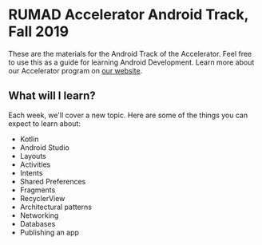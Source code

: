 # RUMAD Accelerator Android Track, Fall 2019

These are the materials for the Android Track of the Accelerator. Feel free to use this as a guide for learning Android Development. Learn more about our Accelerator program on [our website](https://rumad.club/accelerator.html).

## What will I learn?

Each week, we'll cover a new topic. Here are some of the things you can expect to learn about:

- Kotlin
- Android Studio
- Layouts
- Activities
- Intents
- Shared Preferences
- Fragments
- RecyclerView
- Architectural patterns
- Networking
- Databases
- Publishing an app
